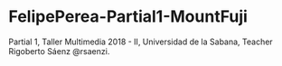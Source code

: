 # FelipePerea-Partial1-MountFuji
Partial 1, Taller Multimedia 2018 - II, Universidad de la Sabana, Teacher Rigoberto Sáenz @rsaenzi.
